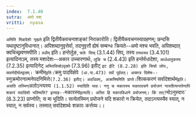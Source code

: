 ```yaml
---
index:  7.1.40
sutra:  अमो मश्
vritti:  nyasa
---
```


`अमिति मिबादेशो गृह्यते` इति द्वितीयैकवचनाशङ्कां निराकारोति। द्वितीयैकवचनस्याग्रहणम्; छन्दसि यथादृष्टानुविधानात्। अपिशब्दानुवृत्तेर्वा, तदनुवृत्तौ ह्येषं सम्बन्धः क्रियते--अमो मश्च भवति, अपिशब्दात् क्वचिच्छ्रवणमपीति। `वधीम्` इति। हन्तेर्लुङ, `चलेः सिच्` (3.1.44) सिप्, तस्य `तस्थस्थ` (3.4.101) इत्यादिनाऽम्, तस्य मशादेशः--अकार उच्चारणार्थः, `लुङि च` (2.4.43) इति हन्तेर्वधादेशा, `आर्धधातुकस्य` (7.2.35) इत्यादिनेट् `अस्तिसिचोऽपृक्ते` (7.3.96) इतीट् `इट ईटि (8.2.28) इति सिचो लोपः, सवर्णदीर्घतद्वलम्। `क्रमीम्` इति। `क्रमु पादविक्षेपे` (धा.पा.473) सर्वं पूर्ववत्। अयमत्र विशेषः--`स्नुक्रमोरनात्मनेपदनिमित्ते` (7.2.36) इतीट्। अवधिवम्, अक्रमिषमिति प्राप्ते।
`शित्ककरणं सर्वादेशार्थम्` इति। असति तस्मिन् `अलोऽन्त्यस्य` (1.1.52) स्यादिति भावः। ननु च मकारस्य मकारवचने प्रयोजनं नास्तीत्यन्तरेणापि शकारं सर्वादेशो भविष्यति? इत्याह--`मकारस्य` इत्यादि। अस्ति हि मकारविधाने प्रयोजनम्। किं तत्? `मोऽनुस्वारः` (8.3.23) प्राप्नोति; स मा भूदिति। सत्येतस्मिन् प्रयोजने यदि शकारो न क्रियेत, तदाऽन्त्यस्यैव स्यात्, न स्यात्, न सर्वस्य। तस्मात् सर्वादेशार्थः शकारः कर्त्तव्यः।।

